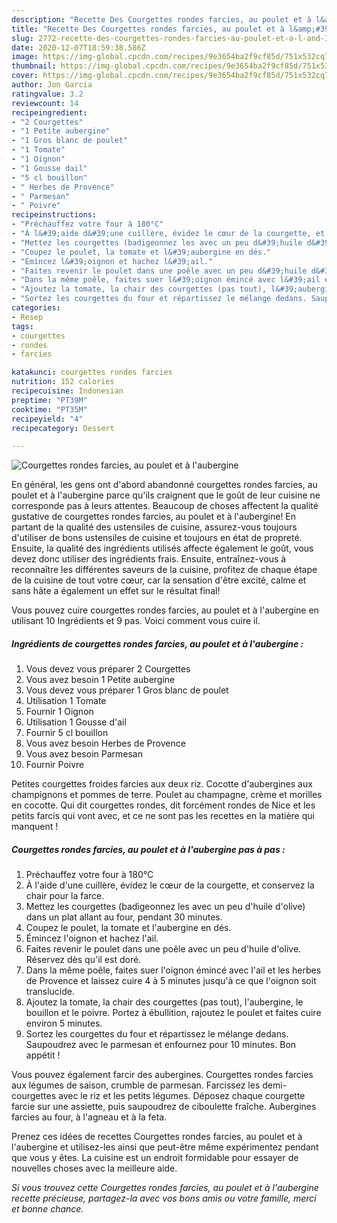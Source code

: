 ```yaml
---
description: "Recette Des Courgettes rondes farcies, au poulet et à l&amp;#39;aubergine"
title: "Recette Des Courgettes rondes farcies, au poulet et à l&amp;#39;aubergine"
slug: 2772-recette-des-courgettes-rondes-farcies-au-poulet-et-a-l-and-39-aubergine
date: 2020-12-07T18:59:38.586Z
image: https://img-global.cpcdn.com/recipes/9e3654ba2f9cf85d/751x532cq70/courgettes-rondes-farcies-au-poulet-et-a-laubergine-photo-principale-de-la-recette.jpg
thumbnail: https://img-global.cpcdn.com/recipes/9e3654ba2f9cf85d/751x532cq70/courgettes-rondes-farcies-au-poulet-et-a-laubergine-photo-principale-de-la-recette.jpg
cover: https://img-global.cpcdn.com/recipes/9e3654ba2f9cf85d/751x532cq70/courgettes-rondes-farcies-au-poulet-et-a-laubergine-photo-principale-de-la-recette.jpg
author: Jon Garcia
ratingvalue: 3.2
reviewcount: 14
recipeingredient:
- "2 Courgettes"
- "1 Petite aubergine"
- "1 Gros blanc de poulet"
- "1 Tomate"
- "1 Oignon"
- "1 Gousse dail"
- "5 cl bouillon"
- " Herbes de Provence"
- " Parmesan"
- " Poivre"
recipeinstructions:
- "Préchauffez votre four à 180°C"
- "À l&#39;aide d&#39;une cuillère, évidez le cœur de la courgette, et conservez la chair pour la farce."
- "Mettez les courgettes (badigeonnez les avec un peu d&#39;huile d&#39;olive) dans un plat allant au four, pendant 30 minutes."
- "Coupez le poulet, la tomate et l&#39;aubergine en dés."
- "Émincez l&#39;oignon et hachez l&#39;ail."
- "Faites revenir le poulet dans une poêle avec un peu d&#39;huile d&#39;olive. Réservez dès qu&#39;il est doré."
- "Dans la même poêle, faites suer l&#39;oignon émincé avec l&#39;ail et les herbes de Provence et laissez cuire 4 à 5 minutes jusqu&#39;à ce que l&#39;oignon soit translucide."
- "Ajoutez la tomate, la chair des courgettes (pas tout), l&#39;aubergine, le bouillon et le poivre. Portez à ébullition, rajoutez le poulet et faites cuire environ 5 minutes."
- "Sortez les courgettes du four et répartissez le mélange dedans. Saupoudrez avec le parmesan et enfournez pour 10 minutes. Bon appétit !"
categories:
- Resep
tags:
- courgettes
- rondes
- farcies

katakunci: courgettes rondes farcies 
nutrition: 152 calories
recipecuisine: Indonesian
preptime: "PT39M"
cooktime: "PT35M"
recipeyield: "4"
recipecategory: Dessert

---
```



![Courgettes rondes farcies, au poulet et à l&#39;aubergine](https://img-global.cpcdn.com/recipes/9e3654ba2f9cf85d/751x532cq70/courgettes-rondes-farcies-au-poulet-et-a-laubergine-photo-principale-de-la-recette.jpg)

En général, les gens ont d'abord abandonné courgettes rondes farcies, au poulet et à l&#39;aubergine parce qu'ils craignent que le goût de leur cuisine ne corresponde pas à leurs attentes. Beaucoup de choses affectent la qualité gustative de courgettes rondes farcies, au poulet et à l&#39;aubergine! En partant de la qualité des ustensiles de cuisine, assurez-vous toujours d'utiliser de bons ustensiles de cuisine et toujours en état de propreté. Ensuite, la qualité des ingrédients utilisés affecte également le goût, vous devez donc utiliser des ingrédients frais. Ensuite, entraînez-vous à reconnaître les différentes saveurs de la cuisine, profitez de chaque étape de la cuisine de tout votre cœur, car la sensation d'être excité, calme et sans hâte a également un effet sur le résultat final!

<!--inarticleads1-->

Vous pouvez cuire courgettes rondes farcies, au poulet et à l&#39;aubergine en utilisant 10 Ingrédients et 9 pas. Voici comment vous cuire il.

##### Ingrédients de courgettes rondes farcies, au poulet et à l&#39;aubergine :

1. Vous devez vous préparer 2 Courgettes
1. Vous avez besoin 1 Petite aubergine
1. Vous devez vous préparer 1 Gros blanc de poulet
1. Utilisation 1 Tomate
1. Fournir 1 Oignon
1. Utilisation 1 Gousse d&#39;ail
1. Fournir 5 cl bouillon
1. Vous avez besoin  Herbes de Provence
1. Vous avez besoin  Parmesan
1. Fournir  Poivre


Petites courgettes froides farcies aux deux riz. Cocotte d&#39;aubergines aux champignons et pommes de terre. Poulet au champagne, crème et morilles en cocotte. Qui dit courgettes rondes, dit forcément rondes de Nice et les petits farcis qui vont avec, et ce ne sont pas les recettes en la matière qui manquent ! 

<!--inarticleads2-->

##### Courgettes rondes farcies, au poulet et à l&#39;aubergine pas à pas :

1. Préchauffez votre four à 180°C
1. À l&#39;aide d&#39;une cuillère, évidez le cœur de la courgette, et conservez la chair pour la farce.
1. Mettez les courgettes (badigeonnez les avec un peu d&#39;huile d&#39;olive) dans un plat allant au four, pendant 30 minutes.
1. Coupez le poulet, la tomate et l&#39;aubergine en dés.
1. Émincez l&#39;oignon et hachez l&#39;ail.
1. Faites revenir le poulet dans une poêle avec un peu d&#39;huile d&#39;olive. Réservez dès qu&#39;il est doré.
1. Dans la même poêle, faites suer l&#39;oignon émincé avec l&#39;ail et les herbes de Provence et laissez cuire 4 à 5 minutes jusqu&#39;à ce que l&#39;oignon soit translucide.
1. Ajoutez la tomate, la chair des courgettes (pas tout), l&#39;aubergine, le bouillon et le poivre. Portez à ébullition, rajoutez le poulet et faites cuire environ 5 minutes.
1. Sortez les courgettes du four et répartissez le mélange dedans. Saupoudrez avec le parmesan et enfournez pour 10 minutes. Bon appétit !


Vous pouvez également farcir des aubergines. Courgettes rondes farcies aux légumes de saison, crumble de parmesan. Farcissez les demi-courgettes avec le riz et les petits légumes. Déposez chaque courgette farcie sur une assiette, puis saupoudrez de ciboulette fraîche. Aubergines farcies au four, à l&#39;agneau et à la feta. 

<!--inarticleads1-->

<p>
Prenez ces idées de recettes Courgettes rondes farcies, au poulet et à l&#39;aubergine et utilisez-les ainsi que peut-être même expérimentez pendant que vous y êtes. La cuisine est un endroit formidable pour essayer de nouvelles choses avec la meilleure aide.
</p>

<p>
<i>Si vous trouvez cette Courgettes rondes farcies, au poulet et à l&#39;aubergine recette précieuse, partagez-la avec vos bons amis ou votre famille, merci et bonne chance.</i>
</p>
